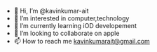 - 👋 Hi, I’m @kavinkumar-ait
- 👀 I’m interested in computer,technology
- 🌱 I’m currently learning iOD developement
- 💞️ I’m looking to collaborate on apple
- 📫 How to reach me kavinkumarait@gmail.com

<!---
kavinkumar-ait/kavinkumar-ait is a ✨ special ✨ repository because its `README.md` (this file) appears on your GitHub profile.
You can click the Preview link to take a look at your changes.
--->
